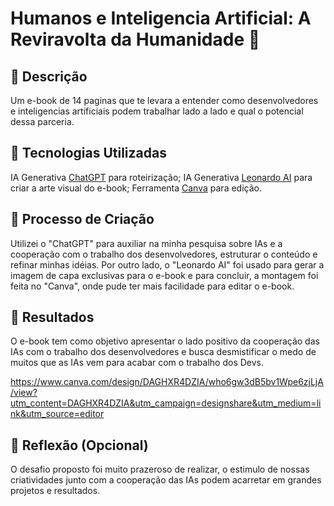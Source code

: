 # Humanos e Inteligencia Artificial: A Reviravolta da Humanidade 🤖

## 📒 Descrição
Um e-book de 14 paginas que te levara a entender como desenvolvedores e inteligencias artificiais podem trabalhar lado a lado e qual o potencial dessa parceria.

## 🤖 Tecnologias Utilizadas
IA Generativa [ChatGPT](https://chatgpt.com/?oai-dm=1) para roteirização;
IA Generativa [Leonardo AI](https://leonardo.ai/) para criar a arte visual do e-book;
Ferramenta [Canva](https://www.canva.com/) para edição.

## 🧐 Processo de Criação
Utilizei o "ChatGPT" para auxiliar na minha pesquisa sobre IAs e a cooperação com o trabalho dos desenvolvedores, estruturar o conteúdo e refinar minhas idéias. Por outro lado, o "Leonardo AI" foi usado para gerar a imagem de capa exclusivas para o e-book e para concluir, a montagem foi feita no "Canva", onde pude ter mais facilidade para editar o e-book.

## 🚀 Resultados
O e-book tem como objetivo apresentar o lado positivo da cooperação das IAs com o trabalho dos desenvolvedores e busca desmistificar o medo de muitos que as IAs vem para acabar com o trabalho dos Devs.

https://www.canva.com/design/DAGHXR4DZIA/who6gw3dB5bv1Wpe6zjLjA/view?utm_content=DAGHXR4DZIA&utm_campaign=designshare&utm_medium=link&utm_source=editor

## 💭 Reflexão (Opcional)
O desafio proposto foi muito prazeroso de realizar, o estimulo de nossas criatividades junto com a cooperação das IAs podem acarretar em grandes projetos e resultados.
